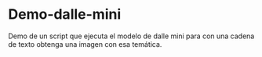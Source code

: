 # Demo-dalle-mini
Demo de un script que ejecuta el modelo de dalle mini para con una cadena de texto obtenga una imagen con esa temática.
